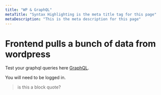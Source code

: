 ```yaml
---
title: "WP & GraphQL"
metaTitle: "Syntax Highlighting is the meta title tag for this page"
metaDescription: "This is the meta description for this page"
---
```



# Frontend pulls a bunch of data from wordpress



Test your graphql queries here [GraphQL](https://cre8r.vip/wp-admin/admin.php?page=graphiql-ide).

You will need to be logged in.




> is this a block quote?

